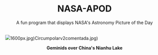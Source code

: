 <div align="center">
  <h1>
    NASA-APOD
  </h1>
</div>
  
<div align="center">
  A fun program that displays NASA's Astronomy Picture of the Day
</div>

<br>

![](https://apod.nasa.gov/apod/image/2312/Geminids_Hongyang_3840.jpg)1600px.jpg)Circumpolarv2comentada.jpg)

<p align = "center">
  <b>Geminids over China's Nianhu Lake</b>
</p>
